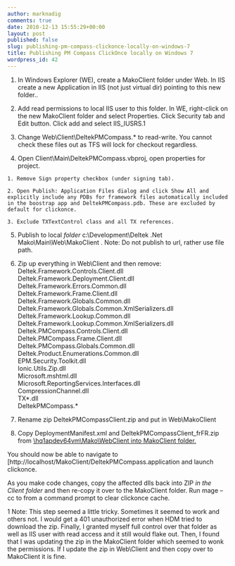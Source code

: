 ```yaml
---
author: marknadig
comments: true
date: 2010-12-13 15:55:29+00:00
layout: post
published: false
slug: publishing-pm-compass-clickonce-locally-on-windows-7
title: Publishing PM Compass ClickOnce locally on Windows 7
wordpress_id: 42
---
```


  1. In Windows Explorer (WE), create a MakoClient folder under Web. In IIS create a new Application in IIS (not just virtual dir) pointing to this new folder.. 
			
  2. Add read permissions to local IIS user to this folder. In WE, right-click on the new MakoClient folder and select Properties. Click Security tab and Edit button. Click add and select IIS_IUSRS.1
				
			
  3. Change Web\Client\DeltekPMCompass.* to read-write. You cannot check these files out as TFS will lock for checkout regardless. 
			
  4. Open Client\Main\DeltekPMCompass.vbproj, open properties for project.
				

    1. Remove Sign property checkbox (under signing tab). 
					
    2. Open Publish: Application Files dialog and click Show All and explicitly include any PDBs for framework files automatically included in the boostrap app and DeltekPMCompass.pdb. These are excluded by default for clickonce.
					
    3. Exclude TXTextControl class and all TX references. 
					
  5. Publish to local _folder_ c:\Development\Deltek .Net Mako\Main\Web\MakoClient . Note: Do not publish to url, rather use file path. 
			
  6. Zip up everything in Web\Client and then remove:  
Deltek.Framework.Controls.Client.dll  
Deltek.Framework.Deployment.Client.dll  
Deltek.Framework.Errors.Common.dll  
Deltek.Framework.Frame.Client.dll  
Deltek.Framework.Globals.Common.dll  
Deltek.Framework.Globals.Common.XmlSerializers.dll  
Deltek.Framework.Lookup.Common.dll  
Deltek.Framework.Lookup.Common.XmlSerializers.dll  
Deltek.PMCompass.Controls.Client.dll  
Deltek.PMCompass.Frame.Client.dll  
Deltek.PMCompass.Globals.Common.dll  
Deltek.Product.Enumerations.Common.dll  
EPM.Security.Toolkit.dll  
Ionic.Utils.Zip.dll  
Microsoft.mshtml.dll  
Microsoft.ReportingServices.Interfaces.dll  
CompressionChannel.dll  
TX*.dll  
DeltekPMCompass.* 
			
  7. Rename zip DeltekPMCompassClient.zip and put in Web\MakoClient 
			
  8. Copy DeploymentManifest.xml and DeltekPMCompassClient_frFR.zip from [\\hq1apdev64vm\Mako\WebClient into MakoClient folder. ](///\\hq1apdev64vm\Mako\WebClient)
			

You should now be able to navigate to [http://localhost/MakoClient/DeltekPMCompass.application  and launch clickonce. 
	

As you make code changes, copy the affected dlls back into ZIP _in the Client folder_ and then re-copy it over to the MakoClient folder. Run mage –cc to from a command prompt to clear clickonce cache. 
		

1 Note: This step seemed a little tricky. Sometimes it seemed to work and others not. I would get a 401 unauthorized error when HDM tried to download the zip. Finally, I granted myself full control over that folder as well as IIS user with read access and it still would flake out. Then, I found that I was updating the zip in the MakoClient folder which seemed to wonk the permissions. If I update the zip in Web\Client and then copy over to MakoClient it is fine.
		



